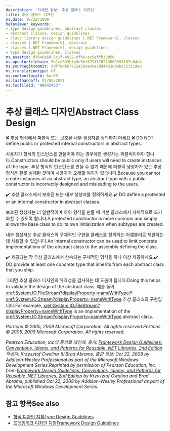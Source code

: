```yaml
---
description: '자세한 정보: 추상 클래스 디자인'
title: 추상 클래스 디자인
ms.date: 10/22/2008
helpviewer_keywords:
- type design guidelines, abstract classes
- abstract classes, design guidelines
- class library design guidelines [.NET Framework], classes
- classes [.NET Framework], abstract
- classes [.NET Framework], design guidelines
- type design guidelines, classes
ms.assetid: d3646e6d-5c1f-4922-8fb0-ec5effb30d60
ms.openlocfilehash: 5b1cd833bf43e5bf5731176243809393187e84d4
ms.sourcegitcommit: ddf7edb67715a5b9a45e3dd44536dabc153c1de0
ms.translationtype: HT
ms.contentlocale: ko-KR
ms.lasthandoff: 02/06/2021
ms.locfileid: "99642463"
---
```

# <a name="abstract-class-design"></a><span data-ttu-id="6c8c6-103">추상 클래스 디자인</span><span class="sxs-lookup"><span data-stu-id="6c8c6-103">Abstract Class Design</span></span>

<span data-ttu-id="6c8c6-104">❌ 추상 형식에서 퍼블릭 또는 보호된 내부 생성자를 정의하지 마세요.</span><span class="sxs-lookup"><span data-stu-id="6c8c6-104">❌ DO NOT define public or protected internal constructors in abstract types.</span></span>

 <span data-ttu-id="6c8c6-105">사용자가 형식의 인스턴스를 만들어야 하는 경우에만 생성자는 퍼블릭이어야 합니다.</span><span class="sxs-lookup"><span data-stu-id="6c8c6-105">Constructors should be public only if users will need to create instances of the type.</span></span> <span data-ttu-id="6c8c6-106">추상 형식의 인스턴스를 만들 수 없기 때문에 퍼블릭 생성자가 있는 추상 형식은 잘못 설계된 것이며 사용자가 오해할 여지가 있습니다.</span><span class="sxs-lookup"><span data-stu-id="6c8c6-106">Because you cannot create instances of an abstract type, an abstract type with a public constructor is incorrectly designed and misleading to the users.</span></span>

 <span data-ttu-id="6c8c6-107">✔️ 추상 클래스에서 보호된 또는 내부 생성자를 정의하세요.</span><span class="sxs-lookup"><span data-stu-id="6c8c6-107">✔️ DO define a protected or an internal constructor in abstract classes.</span></span>

 <span data-ttu-id="6c8c6-108">보호된 생성자는 더 일반적이며 하위 형식을 만들 때 기본 클래스에서 자체적으로 초기화할 수 있도록 합니다.</span><span class="sxs-lookup"><span data-stu-id="6c8c6-108">A protected constructor is more common and simply allows the base class to do its own initialization when subtypes are created.</span></span>

 <span data-ttu-id="6c8c6-109">내부 생성자는 추상 클래스의 구체적인 구현을 클래스를 정의하는 어셈블리로 제한하는 데 사용할 수 있습니다.</span><span class="sxs-lookup"><span data-stu-id="6c8c6-109">An internal constructor can be used to limit concrete implementations of the abstract class to the assembly defining the class.</span></span>

 <span data-ttu-id="6c8c6-110">✔️ 제공되는 각 추상 클래스에서 상속되는 구체적인 형식을 하나 이상 제공하세요.</span><span class="sxs-lookup"><span data-stu-id="6c8c6-110">✔️ DO provide at least one concrete type that inherits from each abstract class that you ship.</span></span>

 <span data-ttu-id="6c8c6-111">그러면 추상 클래스 디자인의 유효성을 검사하는 데 도움이 됩니다.</span><span class="sxs-lookup"><span data-stu-id="6c8c6-111">Doing this helps to validate the design of the abstract class.</span></span> <span data-ttu-id="6c8c6-112">예를 들어 <xref:System.IO.FileStream?displayProperty=nameWithType>은 <xref:System.IO.Stream?displayProperty=nameWithType> 추상 클래스의 구현입니다.</span><span class="sxs-lookup"><span data-stu-id="6c8c6-112">For example,  <xref:System.IO.FileStream?displayProperty=nameWithType> is an implementation of the <xref:System.IO.Stream?displayProperty=nameWithType> abstract class.</span></span>

 <span data-ttu-id="6c8c6-113">*Portions © 2005, 2009 Microsoft Corporation. All rights reserved.*</span><span class="sxs-lookup"><span data-stu-id="6c8c6-113">*Portions © 2005, 2009 Microsoft Corporation. All rights reserved.*</span></span>

 <span data-ttu-id="6c8c6-114">*Pearson Education, Inc의 동의로 재인쇄. 출처: [Framework Design Guidelines: Conventions, Idioms, and Patterns for Reusable .NET Libraries, 2nd Edition](https://www.informit.com/store/framework-design-guidelines-conventions-idioms-and-9780321545619) 작성자: Krzysztof Cwalina 및 Brad Abrams, 출판 정보: Oct 22, 2008 by Addison-Wesley Professional as part of the Microsoft Windows Development Series.*</span><span class="sxs-lookup"><span data-stu-id="6c8c6-114">*Reprinted by permission of Pearson Education, Inc. from [Framework Design Guidelines: Conventions, Idioms, and Patterns for Reusable .NET Libraries, 2nd Edition](https://www.informit.com/store/framework-design-guidelines-conventions-idioms-and-9780321545619) by Krzysztof Cwalina and Brad Abrams, published Oct 22, 2008 by Addison-Wesley Professional as part of the Microsoft Windows Development Series.*</span></span>

## <a name="see-also"></a><span data-ttu-id="6c8c6-115">참고 항목</span><span class="sxs-lookup"><span data-stu-id="6c8c6-115">See also</span></span>

- [<span data-ttu-id="6c8c6-116">형식 디자인 지침</span><span class="sxs-lookup"><span data-stu-id="6c8c6-116">Type Design Guidelines</span></span>](type.md)
- [<span data-ttu-id="6c8c6-117">프레임워크 디자인 지침</span><span class="sxs-lookup"><span data-stu-id="6c8c6-117">Framework Design Guidelines</span></span>](index.md)
